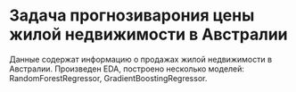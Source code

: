 # Задача прогнозиварония цены жилой недвижимости в Австралии 
Данные содержат информацию о продажах жилой недвижимости в Австралии.
Произведен EDA, построено несколько моделей: RandomForestRegressor, GradientBoostingRegressor.
